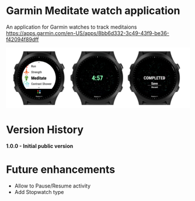 # Garmin Meditate watch application
An application for Garmin watches to track meditaions  
https://apps.garmin.com/en-US/apps/8bb6d332-3c49-43f9-be36-f42094f89dff

![Samples](screenshots/cover.png)

# Version History
**1.0.0 - Initial public version**  

# Future enhancements
* Allow to Pause/Resume activity  
* Add Stopwatch type  
